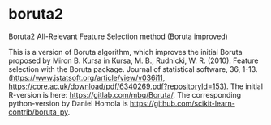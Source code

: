 # boruta2
Boruta2 All-Relevant Feature Selection method (Boruta improved)

This is a version of Boruta algorithm, which improves the initial Boruta proposed by Miron B. Kursa in 
Kursa, M. B., Rudnicki, W. R. (2010). Feature selection with the Boruta package. Journal of statistical software, 36, 1-13.
(https://www.jstatsoft.org/article/view/v036i11, https://core.ac.uk/download/pdf/6340269.pdf?repositoryId=153). 
The initial R-version is here: https://gitlab.com/mbq/Boruta/. The corresponding python-version by Daniel Homola is https://github.com/scikit-learn-contrib/boruta_py.
